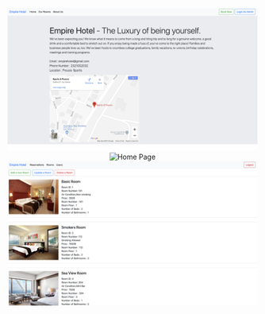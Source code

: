 <p align="center">
<img src="siteshot3.png" width="550" title="About Us Page">
<img src="siteshot2.png" width="550" title="Home Page">
<img src="siteshot1.png" width="550" align="middle" title="Rooms Page Admin Panel">
</p>
